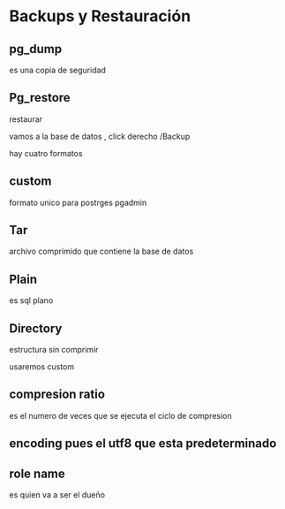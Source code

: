 # Backups y Restauración

## pg_dump   
es una copia de seguridad 

## Pg_restore 
restaurar 



vamos a la base de datos , click derecho /Backup 

hay cuatro formatos 

## custom 
formato unico para postrges pgadmin

## Tar
archivo comprimido que contiene la base de datos 

## Plain

es sql plano 

## Directory 

estructura sin comprimir 


usaremos custom 

## compresion ratio 
es el numero de veces que se ejecuta el ciclo de compresion 

## encoding pues el utf8 que esta predeterminado

## role name 
es quien va a ser el dueño 

